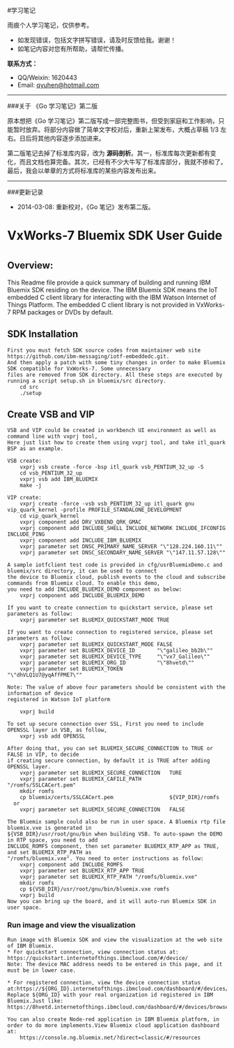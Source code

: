 #学习笔记

雨痕个人学习笔记，仅供参考。

* 如发现错误，包括文字拼写错误，请及时反馈给我。谢谢！
* 如笔记内容对您有所帮助，请帮忙传播。

**联系方式：**

* QQ/Weixin: 1620443
* Email: qyuhen@hotmail.com

---

###关于 《Go 学习笔记》第二版

原本想把《Go 学习笔记》第二版写成一部完整图书，但受到家庭和工作影响，只能暂时放弃。将部分内容做了简单文字校对后，重新上架发布，大概占草稿 1/3 左右。日后将其他内容逐步添加进来。

第二版笔记去掉了标准库内容，改为 **源码剖析**。其一，标准库每次更新都有变化，而且文档也算完备。其次，已经有不少大牛写了标准库部分，我就不掺和了。最后，我会以单章的方式将标准库的某些内容发布出来。

---

###更新记录

* 2014-03-08: 重新校对，《Go 笔记》发布第二版。

# ##########################################################
#
# VxWorks-7 Bluemix SDK User Guide
#
# ##########################################################

Overview:
------------------------------------------------------------
This Readme file provide a quick summary of building and running IBM Bluemix SDK residing on the
device. The IBM Bluemix SDK means the IoT embedded C client library for interacting with the IBM
Watson Internet of Things Platform. The embedded C client library is not provided in VxWorks-7
RPM packages or DVDs by default.

## SDK Installation
    First you must fetch SDK source codes from maintainer web site https://github.com/ibm-messaging/iotf-embeddedc.git.
    And then apply a patch with some tiny changes in order to make Bluemix SDK compatible for VxWorks-7. Some unnecessary
    files are removed from SDK directory. All these steps are executed by running a script setup.sh in bluemix/src directory.
        cd src
        ./setup

## Create VSB and VIP

    VSB and VIP could be created in workbench UI environment as well as command line with vxprj tool,
    Here just list how to create them using vxprj tool, and take itl_quark BSP as an example.

    VSB create:
        vxprj vsb create -force -bsp itl_quark vsb_PENTIUM_32_up -S
        cd vsb_PENTIUM_32_up
        vxprj vsb add IBM_BLUEMIX
        make -j

    VIP create:
        vxprj create -force -vsb vsb_PENTIUM_32_up itl_quark gnu vip_quark_kernel -profile PROFILE_STANDALONE_DEVELOPMENT
        cd vip_quark_kernel
        vxprj component add DRV_VXBEND_QRK_GMAC
        vxprj component add INCLUDE_SHELL INCLUDE_NETWORK INCLUDE_IFCONFIG INCLUDE_PING
        vxprj component add INCLUDE_IBM_BLUEMIX
        vxprj parameter set DNSC_PRIMARY_NAME_SERVER "\"128.224.160.11\""
        vxprj parameter set DNSC_SECONDARY_NAME_SERVER "\"147.11.57.128\""

    A sample iotfclient test code is provided in cfg/usrBluemixDemo.c and bluemix/src directory, it can be used to connect 
    the device to Bluemix cloud, publish events to the cloud and subscribe commands from Bluemix cloud. To enable this demo,
    you need to add INCLUDE_BLUEMIX_DEMO component as below:
        vxprj component add INCLUDE_BLUEMIX_DEMO

    If you want to create connection to quickstart service, please set parameters as follow:
        vxprj parameter set BLUEMIX_QUICKSTART_MODE TRUE

    If you want to create connection to registered service, please set parameters as follow:
        vxprj parameter set BLUEMIX_QUICKSTART_MODE FALSE
        vxprj parameter set BLUEMIX_DEVICE_ID       "\"galileo_bb2b\""
        vxprj parameter set BLUEMIX_DEVICE_TYPE     "\"vx7_Galileo\""
        vxprj parameter set BLUEMIX_ORG_ID          "\"8hvetd\""
        vxprj parameter set BLUEMIX_TOKEN           "\"dhVLQ1U7@yqAffPME7\""

    Note: The value of above four parameters should be consistent with the information of device
    registered in Watson IoT platform

        vxprj build

    To set up secure connection over SSL, First you need to include OPENSSL layer in VSB, as follow,
        vxprj vsb add OPENSSL

    After doing that, you can set BLUEMIX_SECURE_CONNECTION to TRUE or FALSE in VIP, to decide
    if creating secure connection, by default it is TRUE after adding OPENSSL layer.
        vxprj parameter set BLUEMIX_SECURE_CONNECTION   TURE
        vxprj parameter set BLUEMIX_CAFILE_PATH         "/romfs/SSLCACert.pem"
        mkdir romfs
        cp bluemix/certs/SSLCACert.pem                  ${VIP_DIR}/romfs
      or
        vxprj parameter set BLUEMIX_SECURE_CONNECTION   FALSE

    The Bluemix sample could also be run in user space. A Bluemix rtp file bluemix.vxe is generated in 
    ${VSB_DIR}/usr/root/gnu/bin when building VSB. To auto-spawn the DEMO in RTP space, you need to add
    INCLUDE_ROMFS component, then set parameter BLUEMIX_RTP_APP as TRUE, and set BLUEMIX_RTP_PATH as 
    "/romfs/bluemix.vxe". You need to enter instructions as follow:
        vxprj component add INCLUDE_ROMFS
        vxprj parameter set BLUEMIX_RTP_APP TRUE
        vxprj parameter set BLUEMIX_RTP_PATH "/romfs/bluemix.vxe"
        mkdir romfs
        cp ${VSB_DIR}/usr/root/gnu/bin/bluemix.vxe romfs
        vxprj build
    Now you can bring up the board, and it will auto-run Bluemix SDK in user space.

### Run image and view the visualization
    Run image with Bluemix SDK and view the visualization at the web site of IBM Bluemix.
    * For quickstart connection, view connection status at: https://quickstart.internetofthings.ibmcloud.com/#/device/
    Note: The device MAC address needs to be entered in this page, and it must be in lower case.
    
    * For registered connection, view the device connection status at:https://${ORG_ID}.internetofthings.ibmcloud.com/dashboard/#/devices/browse. 
    Replace ${ORG_ID} with your real organization id registered in IBM Bluemix.Just like: https://8hvetd.internetofthings.ibmcloud.com/dashboard/#/devices/browse
        
    You can also create Node-red application in IBM Bluemix platform, in order to do more implements.View Bluemix cloud application dashboard at:
        https://console.ng.bluemix.net/?direct=classic/#/resources
